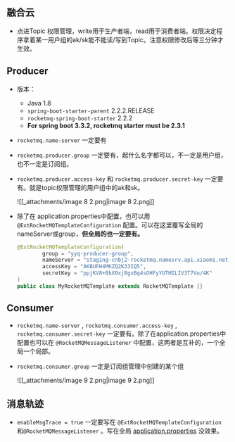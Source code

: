 ## 融合云

- 点进Topic 权限管理，write用于生产者端，read用于消费者端。权限决定程序拿着某一用户组的ak/sk能不能读/写到Topic。注意权限修改后等三分钟才生效。

## Producer

- 版本：
    - Java 1.8
    - `spring-boot-starter-parent` 2.2.2.RELEASE
    - `rocketmq-spring-boot-starter` 2.2.2
    - **For spring boot 3.3.2, rocketmq starter must be 2.3.1**
- `rocketmq.name-server` 一定要有
- `rocketmq.producer.group` 一定要有，起什么名字都可以，不一定是用户组，也不一定是订阅组。
- `rocketmq.producer.access-key` 和 `rocketmq.producer.secret-key` 一定要有。就是topic权限管理的用户组中的ak和sk。
    
    ![[_attachments/image 8 2.png|image 8 2.png]]
    
- 除了在 application.properties中配置，也可以用 `@ExtRocketMQTemplateConfiguration` 配置。可以在这里覆写全局的nameServer或group，**但全局的也一定要有。**
    
    ```Java
    @ExtRocketMQTemplateConfiguration(
            group = "yyq-producer-group",
            nameServer = "staging-cnbj2-rocketmq.namesrv.api.xiaomi.net:9876",
            accessKey = "AKBUFH4MKZQ2K33IQ5",
            secretKey = "ppjKV8+BkX0xjBgvBq4sOHFyYUTHILIV3T7Vu/4K"
    )
    public class MyRocketMQTemplate extends RocketMQTemplate {}
    ```
    

## Consumer

- `rocketmq.name-server` , `rocketmq.consumer.access-key` , `rocketmq.consumer.secret-key` 一定要有。除了在application.properties中配置也可以在 `@RocketMQMessageListener` 中配置，这两者是互补的，一个全局一个局部。
- `rocketmq.consumer.group` 一定是订阅组管理中创建的某个组
    
    ![[_attachments/image 9 2.png|image 9 2.png]]
    

## 消息轨迹

- `enableMsgTrace = true` 一定要写在 `@ExtRocketMQTemplateConfiguration` 和`@RocketMQMessageListener` 。写在全局 [application.properties](http://application.properties) 没效果。
